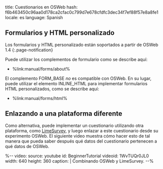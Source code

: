 title: Cuestionarios en OSWeb
hash: f6b463450c96aa0d178ca2cfac0c799d7e678cfdfc3dec34f7ef88f57e8a8fe1
locale: es
language: Spanish

## Formularios y HTML personalizado

Los formularios y HTML personalizado están soportados a partir de OSWeb 1.4
{:.page-notification}

Puede utilizar los complementos de formulario como se describe aquí:

- %link:manual/forms/about%

El complemento FORM_BASE *no* es compatible con OSWeb. En su lugar, puede utilizar el elemento INLINE_HTML para implementar formularios HTML personalizados, como se describe aquí:

- %link:manual/forms/html%


## Enlazando a una plataforma diferente

Como alternativa, puede implementar un cuestionario utilizando otra plataforma, como [LimeSurvey](https://www.limesurvey.org/), y luego enlazar a este cuestionario desde su experimento OSWeb. El siguiente video muestra cómo hacer esto de tal manera que pueda saber después qué datos del cuestionario pertenecen a qué datos de OSWeb.

%--
video:
 source: youtube
 id: BeginnerTutorial
 videoid: 1WvTUQr0JL0
 width: 640
 height: 360
 caption: |
  Combinando OSWeb y LimeSurvey.
--%